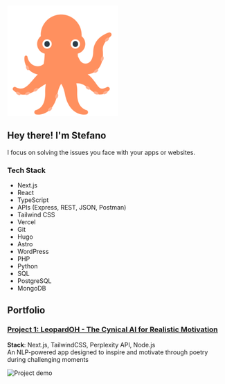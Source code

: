 ![just for fun](fxemoji--octopus.png)  
## Hey there! I'm Stefano 
I focus on solving the issues you face with your apps or websites.

### Tech Stack
- Next.js
- React
- TypeScript
- APIs (Express, REST, JSON, Postman)
- Tailwind CSS
- Vercel
- Git
- Hugo
- Astro
- WordPress
- PHP
- Python
- SQL
- PostgreSQL
- MongoDB

## Portfolio

### [Project 1: LeopardOH - The Cynical AI for Realistic Motivation](https://leopardoh.vercel.app/)
**Stack**: Next.js, TailwindCSS, Perplexity API, Node.js  
An NLP-powered app designed to inspire and motivate through poetry during challenging moments  

![Project demo](link-to-screenshot-or-gif.gif)
